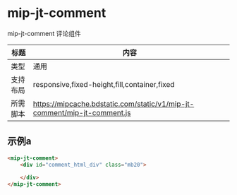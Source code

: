 # mip-jt-comment

mip-jt-comment 评论组件

| 标题   | 内容                                       |
| ---- | ---------------------------------------- |
| 类型   | 通用                                       |
| 支持布局 | responsive,fixed-height,fill,container,fixed |
| 所需脚本 | https://mipcache.bdstatic.com/static/v1/mip-jt-comment/mip-jt-comment.js |

## 示例a

```html
<mip-jt-comment>
    <div id="comment_html_div" class="mb20">
    	
    </div>
</mip-jt-comment>
```

